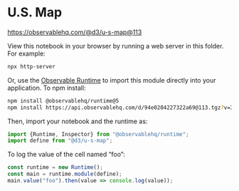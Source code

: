 # U.S. Map

https://observablehq.com/@d3/u-s-map@113

View this notebook in your browser by running a web server in this folder. For
example:

~~~sh
npx http-server
~~~

Or, use the [Observable Runtime](https://github.com/observablehq/runtime) to
import this module directly into your application. To npm install:

~~~sh
npm install @observablehq/runtime@5
npm install https://api.observablehq.com/d/94e0204227322a69@113.tgz?v=3
~~~

Then, import your notebook and the runtime as:

~~~js
import {Runtime, Inspector} from "@observablehq/runtime";
import define from "@d3/u-s-map";
~~~

To log the value of the cell named “foo”:

~~~js
const runtime = new Runtime();
const main = runtime.module(define);
main.value("foo").then(value => console.log(value));
~~~

